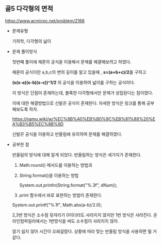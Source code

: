
## 골5 다각형의 면적

https://www.acmicpc.net/problem/2166

- 문제유형

  기하학, 다각형의 넓이

- 문제 풀이방식

  첫번째 풀이에 헤론의 공식을 이용해서 문제를 해결해보려고 하였다.

  헤론의 공식이란 a,b,c의 변의 길이를 알고 있을때 , **s=(a+b+c)/2**를 구하고

  **(s(s-a)(s-b)(s-c))^1/2** 의 공식을 이용하여 넓이를 구하는 공식이다.

  이 방식은 단점이 존재하는데, 볼록한 다각형에서만 문제가 성립된다는 점이였다.

  이에 대한 해결방법으로 신발끈 공식이 존재한다. 자세한 방식은 링크를 통해 공부해보도록 하자.

  https://namu.wiki/w/%EC%8B%A0%EB%B0%9C%EB%81%88%20%EA%B3%B5%EC%8B%9D

  신발끈 공식을 이용하고 반올림에 유의하여 문제를 해결하였다.

- 공부한 점

  반올림의 방식에 대해 알게 되었다. 반올림하는 방식은 세가지가 존재한다.

  1. Math.round() 메서드를 이용하는 방법과
  2. String.format()을 이용하는 방법

     System.out.println(String.format("%.3f", dNum)); 
  
  3. print 함수에서 바로 표현하는 방법이 존재한다.
  
    System.out.printf("%.1f", Math.abs(a-b)/2.0); 
 
  2,3번 방식은 소수점 뒷자리가 0이더라도 사라지지 않지만 1번 방식은 사라진다. 온라인컴파일러에서는 1번방식을 써도 소수점이 사라지지 않아.

  알기 쉽지 않아 시간이 오래걸렸다. 상황에 따라 맞는 반올림 방식을 사용하면 될 거 같다.
